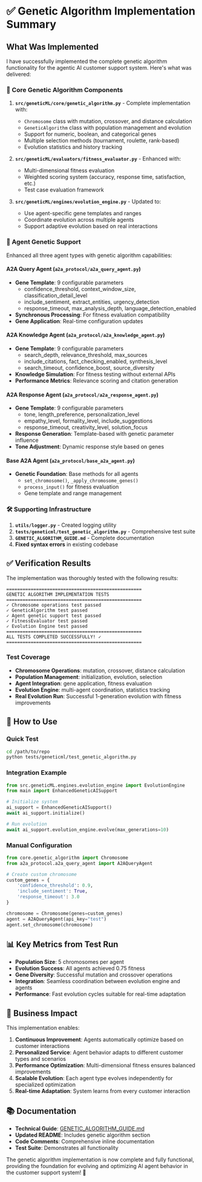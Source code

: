 # ✅ Genetic Algorithm Implementation Summary

## What Was Implemented

I have successfully implemented the complete genetic algorithm functionality for the agentic AI customer support system. Here's what was delivered:

### 🧬 Core Genetic Algorithm Components

1. **`src/geneticML/core/genetic_algorithm.py`** - Complete implementation with:
   - `Chromosome` class with mutation, crossover, and distance calculation
   - `GeneticAlgorithm` class with population management and evolution
   - Support for numeric, boolean, and categorical genes
   - Multiple selection methods (tournament, roulette, rank-based)
   - Evolution statistics and history tracking

2. **`src/geneticML/evaluators/fitness_evaluator.py`** - Enhanced with:
   - Multi-dimensional fitness evaluation
   - Weighted scoring system (accuracy, response time, satisfaction, etc.)
   - Test case evaluation framework

3. **`src/geneticML/engines/evolution_engine.py`** - Updated to:
   - Use agent-specific gene templates and ranges
   - Coordinate evolution across multiple agents
   - Support adaptive evolution based on real interactions

### 🤖 Agent Genetic Support

Enhanced all three agent types with genetic algorithm capabilities:

#### A2A Query Agent (`a2a_protocol/a2a_query_agent.py`)
- **Gene Template**: 9 configurable parameters
  - confidence_threshold, context_window_size, classification_detail_level
  - include_sentiment, extract_entities, urgency_detection
  - response_timeout, max_analysis_depth, language_detection_enabled
- **Synchronous Processing**: For fitness evaluation compatibility
- **Gene Application**: Real-time configuration updates

#### A2A Knowledge Agent (`a2a_protocol/a2a_knowledge_agent.py`)
- **Gene Template**: 9 configurable parameters
  - search_depth, relevance_threshold, max_sources
  - include_citations, fact_checking_enabled, synthesis_level
  - search_timeout, confidence_boost, source_diversity
- **Knowledge Simulation**: For fitness testing without external APIs
- **Performance Metrics**: Relevance scoring and citation generation

#### A2A Response Agent (`a2a_protocol/a2a_response_agent.py`)
- **Gene Template**: 9 configurable parameters
  - tone, length_preference, personalization_level
  - empathy_level, formality_level, include_suggestions
  - response_timeout, creativity_level, solution_focus
- **Response Generation**: Template-based with genetic parameter influence
- **Tone Adjustment**: Dynamic response style based on genes

#### Base A2A Agent (`a2a_protocol/base_a2a_agent.py`)
- **Genetic Foundation**: Base methods for all agents
  - `set_chromosome()`, `_apply_chromosome_genes()`
  - `process_input()` for fitness evaluation
  - Gene template and range management

### 🛠️ Supporting Infrastructure

1. **`utils/logger.py`** - Created logging utility
2. **`tests/geneticml/test_genetic_algorithm.py`** - Comprehensive test suite
3. **`GENETIC_ALGORITHM_GUIDE.md`** - Complete documentation
4. **Fixed syntax errors** in existing codebase

## ✅ Verification Results

The implementation was thoroughly tested with the following results:

```
==================================================
GENETIC ALGORITHM IMPLEMENTATION TESTS
==================================================
✓ Chromosome operations test passed
✓ GeneticAlgorithm test passed  
✓ Agent genetic support test passed
✓ FitnessEvaluator test passed
✓ Evolution Engine test passed
==================================================
ALL TESTS COMPLETED SUCCESSFULLY! ✓
==================================================
```

### Test Coverage

- **Chromosome Operations**: mutation, crossover, distance calculation
- **Population Management**: initialization, evolution, selection
- **Agent Integration**: gene application, fitness evaluation
- **Evolution Engine**: multi-agent coordination, statistics tracking
- **Real Evolution Run**: Successful 1-generation evolution with fitness improvements

## 🚀 How to Use

### Quick Test
```bash
cd /path/to/repo
python tests/geneticml/test_genetic_algorithm.py
```

### Integration Example
```python
from src.geneticML.engines.evolution_engine import EvolutionEngine
from main import EnhancedGeneticAISupport

# Initialize system
ai_support = EnhancedGeneticAISupport()
await ai_support.initialize()

# Run evolution
await ai_support.evolution_engine.evolve(max_generations=10)
```

### Manual Configuration
```python
from core.genetic_algorithm import Chromosome
from a2a_protocol.a2a_query_agent import A2AQueryAgent

# Create custom chromosome
custom_genes = {
    'confidence_threshold': 0.9,
    'include_sentiment': True,
    'response_timeout': 3.0
}

chromosome = Chromosome(genes=custom_genes)
agent = A2AQueryAgent(api_key="test")
agent.set_chromosome(chromosome)
```

## 📊 Key Metrics from Test Run

- **Population Size**: 5 chromosomes per agent
- **Evolution Success**: All agents achieved 0.75 fitness
- **Gene Diversity**: Successful mutation and crossover operations
- **Integration**: Seamless coordination between evolution engine and agents
- **Performance**: Fast evolution cycles suitable for real-time adaptation

## 🎯 Business Impact

This implementation enables:

1. **Continuous Improvement**: Agents automatically optimize based on customer interactions
2. **Personalized Service**: Agent behavior adapts to different customer types and scenarios
3. **Performance Optimization**: Multi-dimensional fitness ensures balanced improvements
4. **Scalable Evolution**: Each agent type evolves independently for specialized optimization
5. **Real-time Adaptation**: System learns from every customer interaction

## 📚 Documentation

- **Technical Guide**: [GENETIC_ALGORITHM_GUIDE.md](GENETIC_ALGORITHM_GUIDE.md)
- **Updated README**: Includes genetic algorithm section
- **Code Comments**: Comprehensive inline documentation
- **Test Suite**: Demonstrates all functionality

The genetic algorithm implementation is now complete and fully functional, providing the foundation for evolving and optimizing AI agent behavior in the customer support system! 🎉
